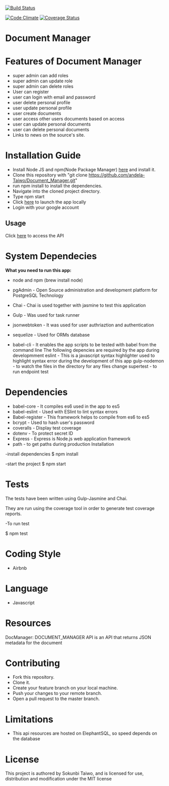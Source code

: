 [![Build Status](https://travis-ci.org/andela-Taiwo/Document_Manager.svg?branch=master)](https://travis-ci.org/andela-Taiwo/Document_Manager)

[![Code Climate](https://codeclimate.com/github/andela-Taiwo/Document_Manager/badges/gpa.svg)](https://codeclimate.com/github/andela-Taiwo/Document_Manager)
[![Coverage Status](https://coveralls.io/repos/github/andela-Taiwo/Document_Manager/badge.svg?branch=master)](https://coveralls.io/github/andela-Taiwo/Document_Manager?branch=master)

# Document Manager




# Features of Document Manager
- super admin can add roles
- super admin can update role
- super admin can delete roles
- User can register
- user can login with email and password
- user delete personal profile
- user update personal profile
- user  create documents
- user access other users documents based on access
- user can update personal documents
- user can delete personal documents
- Links to news on the source's site.


# Installation Guide
- Install Node JS and npm(Node Package Manager) [here](https://nodejs.org/en/) and install it.
- Clone this repository with "git clone https://github.com/andela-Taiwo/Document_Manager.git"
- run npm install to install the dependencies.
- Navigate into the cloned project directory.
- Type npm start
- Click [here](http://localhost:3000) to launch the app locally
- Login with your google account

## Usage
Click [here](https://document-manager-ap.herokuapp.com) to access the API


# System Dependecies

__What you need to run this app:__

- node and npm (brew install node)
- pgAdmin - Open Source administration and development platform for PostgreSQL
Technology

- Chai - Chai is used together with jasmine to test this application
- Gulp - Was used for task runner
- jsonwebtoken - It was used for user authriaztion and authentication
- sequelize - Used for ORMs database
- babel-cli - It enables the app scripts to be tested with babel from the command line
The following depencies are required by the app during developmment
eslint - This is a javascript syntax highlighter used to highlight syntax error during the development of this app
gulp-nodemon - to watch the files in the directory for any files change
supertest - to run endpoint test

# Dependencies

- babel-core - It compiles es6 used in the app to es5
- babel-eslint - Used with ESlint to lint syntax errors
- Babel-register - This framework helps to compile from es6 to es5
- bcrypt - Used to hash user's password
- coveralls - Display test coverage
- dotenv - To protect secret ID
- Express - Express is Node.js web application framework
- path - to get paths during production
Installation

-install dependencies
$ npm install

-start the project
$ npm start


# Tests

The tests have been written using Gulp-Jasmine and Chai.

They are run using the coverage tool in order to generate test coverage reports.

-To run test

  $ npm test

# Coding Style
- Airbnb

# Language
- Javascript

# Resources
DocManager: DOCUMENT_MANAGER API is an API that returns JSON metadata  for the document

# Contributing
- Fork this repository.
- Clone it.
- Create your feature branch on your local machine.
- Push your changes to your remote branch.
- Open a pull request to the master branch.


# Limitations
- This api resources are hosted on ElephantSQL, so speed depends on the database


# License
This project is authored by Sokunbi Taiwo, and is licensed for use, distribution and modification under the MIT license

